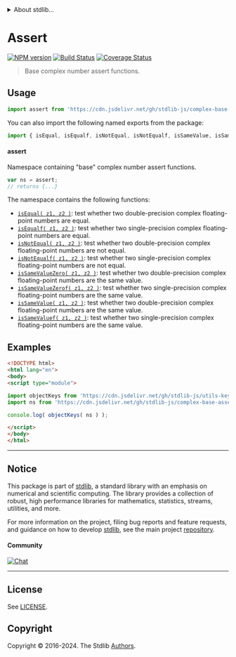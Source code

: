 <!--

@license Apache-2.0

Copyright (c) 2024 The Stdlib Authors.

Licensed under the Apache License, Version 2.0 (the "License");
you may not use this file except in compliance with the License.
You may obtain a copy of the License at

   http://www.apache.org/licenses/LICENSE-2.0

Unless required by applicable law or agreed to in writing, software
distributed under the License is distributed on an "AS IS" BASIS,
WITHOUT WARRANTIES OR CONDITIONS OF ANY KIND, either express or implied.
See the License for the specific language governing permissions and
limitations under the License.

-->


<details>
  <summary>
    About stdlib...
  </summary>
  <p>We believe in a future in which the web is a preferred environment for numerical computation. To help realize this future, we've built stdlib. stdlib is a standard library, with an emphasis on numerical and scientific computation, written in JavaScript (and C) for execution in browsers and in Node.js.</p>
  <p>The library is fully decomposable, being architected in such a way that you can swap out and mix and match APIs and functionality to cater to your exact preferences and use cases.</p>
  <p>When you use stdlib, you can be absolutely certain that you are using the most thorough, rigorous, well-written, studied, documented, tested, measured, and high-quality code out there.</p>
  <p>To join us in bringing numerical computing to the web, get started by checking us out on <a href="https://github.com/stdlib-js/stdlib">GitHub</a>, and please consider <a href="https://opencollective.com/stdlib">financially supporting stdlib</a>. We greatly appreciate your continued support!</p>
</details>

# Assert

[![NPM version][npm-image]][npm-url] [![Build Status][test-image]][test-url] [![Coverage Status][coverage-image]][coverage-url] <!-- [![dependencies][dependencies-image]][dependencies-url] -->

> Base complex number assert functions.



<section class="usage">

## Usage

```javascript
import assert from 'https://cdn.jsdelivr.net/gh/stdlib-js/complex-base-assert@v0.2.1-esm/index.mjs';
```

You can also import the following named exports from the package:

```javascript
import { isEqual, isEqualf, isNotEqual, isNotEqualf, isSameValue, isSameValueZero, isSameValueZerof, isSameValuef } from 'https://cdn.jsdelivr.net/gh/stdlib-js/complex-base-assert@v0.2.1-esm/index.mjs';
```

#### assert

Namespace containing "base" complex number assert functions.

```javascript
var ns = assert;
// returns {...}
```

The namespace contains the following functions:

<!-- <toc pattern="*"> -->

<div class="namespace-toc">

-   <span class="signature">[`isEqual( z1, z2 )`][@stdlib/complex/base/assert/is-equal]</span><span class="delimiter">: </span><span class="description">test whether two double-precision complex floating-point numbers are equal.</span>
-   <span class="signature">[`isEqualf( z1, z2 )`][@stdlib/complex/base/assert/is-equalf]</span><span class="delimiter">: </span><span class="description">test whether two single-precision complex floating-point numbers are equal.</span>
-   <span class="signature">[`isNotEqual( z1, z2 )`][@stdlib/complex/base/assert/is-not-equal]</span><span class="delimiter">: </span><span class="description">test whether two double-precision complex floating-point numbers are not equal.</span>
-   <span class="signature">[`isNotEqualf( z1, z2 )`][@stdlib/complex/base/assert/is-not-equalf]</span><span class="delimiter">: </span><span class="description">test whether two single-precision complex floating-point numbers are not equal.</span>
-   <span class="signature">[`isSameValueZero( z1, z2 )`][@stdlib/complex/base/assert/is-same-value-zero]</span><span class="delimiter">: </span><span class="description">test whether two double-precision complex floating-point numbers are the same value.</span>
-   <span class="signature">[`isSameValueZerof( z1, z2 )`][@stdlib/complex/base/assert/is-same-value-zerof]</span><span class="delimiter">: </span><span class="description">test whether two single-precision complex floating-point numbers are the same value.</span>
-   <span class="signature">[`isSameValue( z1, z2 )`][@stdlib/complex/base/assert/is-same-value]</span><span class="delimiter">: </span><span class="description">test whether two double-precision complex floating-point numbers are the same value.</span>
-   <span class="signature">[`isSameValuef( z1, z2 )`][@stdlib/complex/base/assert/is-same-valuef]</span><span class="delimiter">: </span><span class="description">test whether two single-precision complex floating-point numbers are the same value.</span>

</div>

<!-- </toc> -->

</section>

<!-- /.usage -->

<!-- Package notes. Make sure to keep an empty line after the `section` element and another before the `/section` close. -->

<section class="notes">

</section>

<!-- /.notes -->

<section class="examples">

## Examples

<!-- TODO: better examples -->

<!-- eslint no-undef: "error" -->

```html
<!DOCTYPE html>
<html lang="en">
<body>
<script type="module">

import objectKeys from 'https://cdn.jsdelivr.net/gh/stdlib-js/utils-keys@esm/index.mjs';
import ns from 'https://cdn.jsdelivr.net/gh/stdlib-js/complex-base-assert@v0.2.1-esm/index.mjs';

console.log( objectKeys( ns ) );

</script>
</body>
</html>
```

</section>

<!-- /.examples -->

<!-- Section for related `stdlib` packages. Do not manually edit this section, as it is automatically populated. -->

<section class="related">

</section>

<!-- /.related -->

<!-- Section for all links. Make sure to keep an empty line after the `section` element and another before the `/section` close. -->


<section class="main-repo" >

* * *

## Notice

This package is part of [stdlib][stdlib], a standard library with an emphasis on numerical and scientific computing. The library provides a collection of robust, high performance libraries for mathematics, statistics, streams, utilities, and more.

For more information on the project, filing bug reports and feature requests, and guidance on how to develop [stdlib][stdlib], see the main project [repository][stdlib].

#### Community

[![Chat][chat-image]][chat-url]

---

## License

See [LICENSE][stdlib-license].


## Copyright

Copyright &copy; 2016-2024. The Stdlib [Authors][stdlib-authors].

</section>

<!-- /.stdlib -->

<!-- Section for all links. Make sure to keep an empty line after the `section` element and another before the `/section` close. -->

<section class="links">

[npm-image]: http://img.shields.io/npm/v/@stdlib/complex-base-assert.svg
[npm-url]: https://npmjs.org/package/@stdlib/complex-base-assert

[test-image]: https://github.com/stdlib-js/complex-base-assert/actions/workflows/test.yml/badge.svg?branch=v0.2.1
[test-url]: https://github.com/stdlib-js/complex-base-assert/actions/workflows/test.yml?query=branch:v0.2.1

[coverage-image]: https://img.shields.io/codecov/c/github/stdlib-js/complex-base-assert/main.svg
[coverage-url]: https://codecov.io/github/stdlib-js/complex-base-assert?branch=main

<!--

[dependencies-image]: https://img.shields.io/david/stdlib-js/complex-base-assert.svg
[dependencies-url]: https://david-dm.org/stdlib-js/complex-base-assert/main

-->

[chat-image]: https://img.shields.io/gitter/room/stdlib-js/stdlib.svg
[chat-url]: https://app.gitter.im/#/room/#stdlib-js_stdlib:gitter.im

[stdlib]: https://github.com/stdlib-js/stdlib

[stdlib-authors]: https://github.com/stdlib-js/stdlib/graphs/contributors

[umd]: https://github.com/umdjs/umd
[es-module]: https://developer.mozilla.org/en-US/docs/Web/JavaScript/Guide/Modules

[deno-url]: https://github.com/stdlib-js/complex-base-assert/tree/deno
[deno-readme]: https://github.com/stdlib-js/complex-base-assert/blob/deno/README.md
[umd-url]: https://github.com/stdlib-js/complex-base-assert/tree/umd
[umd-readme]: https://github.com/stdlib-js/complex-base-assert/blob/umd/README.md
[esm-url]: https://github.com/stdlib-js/complex-base-assert/tree/esm
[esm-readme]: https://github.com/stdlib-js/complex-base-assert/blob/esm/README.md
[branches-url]: https://github.com/stdlib-js/complex-base-assert/blob/main/branches.md

[stdlib-license]: https://raw.githubusercontent.com/stdlib-js/complex-base-assert/main/LICENSE

<!-- <toc-links> -->

[@stdlib/complex/base/assert/is-equal]: https://github.com/stdlib-js/complex-base-assert-is-equal/tree/esm

[@stdlib/complex/base/assert/is-equalf]: https://github.com/stdlib-js/complex-base-assert-is-equalf/tree/esm

[@stdlib/complex/base/assert/is-not-equal]: https://github.com/stdlib-js/complex-base-assert-is-not-equal/tree/esm

[@stdlib/complex/base/assert/is-not-equalf]: https://github.com/stdlib-js/complex-base-assert-is-not-equalf/tree/esm

[@stdlib/complex/base/assert/is-same-value-zero]: https://github.com/stdlib-js/complex-base-assert-is-same-value-zero/tree/esm

[@stdlib/complex/base/assert/is-same-value-zerof]: https://github.com/stdlib-js/complex-base-assert-is-same-value-zerof/tree/esm

[@stdlib/complex/base/assert/is-same-value]: https://github.com/stdlib-js/complex-base-assert-is-same-value/tree/esm

[@stdlib/complex/base/assert/is-same-valuef]: https://github.com/stdlib-js/complex-base-assert-is-same-valuef/tree/esm

<!-- </toc-links> -->

</section>

<!-- /.links -->
